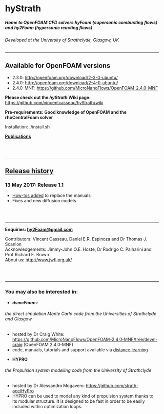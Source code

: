 # hyStrath

##### Home to OpenFOAM CFD solvers *hyFoam* (supersonic combusting flows) and *hy2Foam* (hypersonic reacting flows)
###### Developed at the University of Strathclyde, Glasgow, UK  

---  
## Available for OpenFOAM versions
+ 2.3.0: http://openfoam.org/download/2-3-0-ubuntu/
+ 2.4.0: http://openfoam.org/download/2-4-0-ubuntu/
+ 2.4.0-MNF: https://github.com/MicroNanoFlows/OpenFOAM-2.4.0-MNF

**Please check out the _hyStrath_ Wiki page:** https://github.com/vincentcasseau/hyStrath/wiki  

**Pre-requirements: Good knowledge of OpenFOAM and the rhoCentralFoam solver**  

Installation: ./install.sh

**[Publications](https://github.com/vincentcasseau/hyStrath/wiki/Publications)**


<div class="paragraph"><p><br>
<br></p></div>

---  
## [Release history](https://github.com/vincentcasseau/hyStrath/wiki/Release-history)  
### 13 May 2017: Release 1.1
+ [How-tos added](https://github.com/vincentcasseau/hyStrath/wiki/How-to) to replace the manuals  
+ Fixes and new diffusion models


<div class="paragraph"><p><br>
<br></p></div>

---  
**Enquiries: hy2Foam@gmail.com**

Contributors: Vincent Casseau, Daniel E.R. Espinoza and Dr Thomas J. Scanlon              
Acknowledgements: Jimmy-John O.E. Hoste, Dr Rodrigo C. Palharini and Prof Richard E. Brown       
About us: http://www.jwfl.org.uk/

<div class="paragraph"><p><br>
<br></p></div>

---  
### You may also be interested in:  
+ **_dsmcFoam+_**  
###### the direct simulation Monte Carlo code from the Universities of Strathclyde and Glasgow
  - hosted by Dr Craig White: https://github.com/MicroNanoFlows/OpenFOAM-2.4.0-MNF/tree/devel-craig (OpenFOAM 2.4.0-MNF)  
  - code, manuals, tutorials and support available via [distance learning](http://onlineshop.strath.ac.uk/product-catalogue/engineering-faculty/mechanical-aerospace-engineering/courses/direct-simulation-monte-carlo-dsmc-distance-learning-course)
 
+ **HYPRO**   
###### the Propulsion system modelling code from the University of Strathclyde 
  - hosted by Dr Alessandro Mogavero: https://github.com/strath-ace/HyPro
  - HYPRO can be used to model any kind of propulsion system thanks to its modular structure. It is designed to be fast in order to be easily included within optimization loops.



